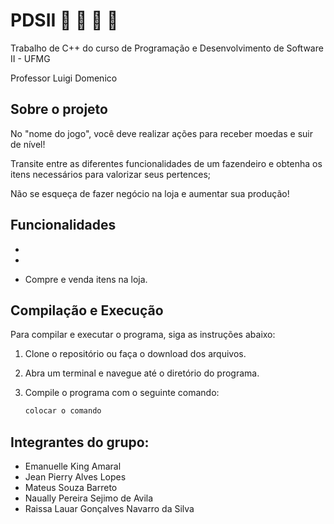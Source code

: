 # PDSII  :pig2: :baby_chick:	:seedling: :corn:


Trabalho de C++ do curso de Programação e Desenvolvimento de Software II - UFMG

Professor Luigi Domenico



## Sobre o projeto

No "nome do jogo", você deve realizar ações para receber moedas e suir de nível!

Transite entre as diferentes funcionalidades de um fazendeiro e obtenha os itens necessários para valorizar seus pertences;

Não se esqueça de fazer negócio na loja e aumentar sua produção!



## Funcionalidades
  - 

  -

  - Compre e venda itens na loja.



## Compilação e Execução

Para compilar e executar o programa, siga as instruções abaixo:

1. Clone o repositório ou faça o download dos arquivos.

2. Abra um terminal e navegue até o diretório do programa.

3. Compile o programa com o seguinte comando:

   ```bash
   colocar o comando
    ```


## Integrantes do grupo:

<ul>
  <li>Emanuelle King Amaral</li>
  
  <li>Jean Pierry Alves Lopes</li>
  
  <li>Mateus Souza Barreto</li>
  
  <li>Naually Pereira Sejimo de Avila</li>
  
  <li>Raissa Lauar Gonçalves Navarro da Silva</li>
</ul>
